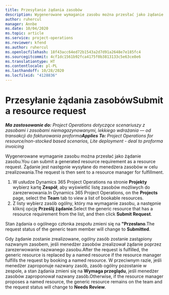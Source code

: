 ```yaml
---
title: Przesyłanie żądania zasobów
description: Wygenerowane wymaganie zasobu można przesłać jako żądanie zasobu. Żądanie jest następnie wysyłane do menedżera zasobów w celu zrealizowania.
author: ruhercul
manager: Annbe
ms.date: 10/04/2020
ms.topic: article
ms.service: project-operations
ms.reviewer: kfend
ms.author: ruhercul
ms.openlocfilehash: 18f43acc64ed72b1543a2d7d91a2648e7e185fc4
ms.sourcegitcommit: 4cf1dc1561b92fca4175f0b3813133c5e63ce8e6
ms.translationtype: HT
ms.contentlocale: pl-PL
ms.lasthandoff: 10/28/2020
ms.locfileid: "4128836"
---
```

# <a name="submit-a-resource-request"></a><span data-ttu-id="c7c4c-104">Przesyłanie żądania zasobów</span><span class="sxs-lookup"><span data-stu-id="c7c4c-104">Submit a resource request</span></span>

<span data-ttu-id="c7c4c-105">_**Ma zastosowanie do:** Project Operations dotyczące scenariuszy z zasobami i zasobami niemagazynowanymi, lekkiego wdrażania — od transakcji do fakturowania proforma_</span><span class="sxs-lookup"><span data-stu-id="c7c4c-105">_**Applies To:** Project Operations for resource/non-stocked based scenarios, Lite deployment - deal to proforma invoicing_</span></span>

<span data-ttu-id="c7c4c-106">Wygenerowane wymaganie zasobu można przesłać jako żądanie zasobu.</span><span class="sxs-lookup"><span data-stu-id="c7c4c-106">You can submit a generated resource requirement as a resource request.</span></span> <span data-ttu-id="c7c4c-107">Żądanie jest następnie wysyłane do menedżera zasobów w celu zrealizowania.</span><span class="sxs-lookup"><span data-stu-id="c7c4c-107">The request is then sent to a resource manager for fulfillment.</span></span>

1. <span data-ttu-id="c7c4c-108">W usłudze Dynamics 365 Project Operations na stronie **Projekty** wybierz kartę **Zespół**, aby wyświetlić listę zasobów możliwych do zarezerwowania.</span><span class="sxs-lookup"><span data-stu-id="c7c4c-108">In Dynamics 365 Project Operations, on the **Projects** page, select the **Team** tab to view a list of bookable resources.</span></span> 
2. <span data-ttu-id="c7c4c-109">Z listy wybierz zasób ogólny, który ma wymaganie zasobu, a następnie kliknij opcję **Prześlij żądanie**.</span><span class="sxs-lookup"><span data-stu-id="c7c4c-109">Select the generic resource that has a resource requirement from the list, and then click **Submit Request**.</span></span>

<span data-ttu-id="c7c4c-110">Stan żądania o ogólnego członka zespołu zmieni się na **"Przesłano**.</span><span class="sxs-lookup"><span data-stu-id="c7c4c-110">The request status of the generic team member will change to **Submitted**.</span></span>

<span data-ttu-id="c7c4c-111">Gdy żądanie zostanie zrealizowane, ogólny zasób zostanie zastąpiony nazwanym zasobem, jeśli menedżer zasobów zrealizował żądanie poprzez zarezerwowanie nazwanego zasobu.</span><span class="sxs-lookup"><span data-stu-id="c7c4c-111">After the request is fulfilled, the generic resource is replaced by a named resource if the resource manager fulfills the request by booking a named resource.</span></span> <span data-ttu-id="c7c4c-112">W przeciwnym razie, jeśli menedżer zaproponuje nazwany zasób, zasób ogólny pozostanie w zespole, a stan żądania zmieni się na **Wymaga przeglądu**, jeśli menedżer zasobów zaproponował nazwany zasób.</span><span class="sxs-lookup"><span data-stu-id="c7c4c-112">Otherwise, if the resource manager proposes a named resource, the generic resource remains on the team and the request status will change to **Needs Review**.</span></span>

